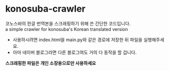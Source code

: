 # konosuba-crawler

코노스바의 한글 번역본을 스크래핑하기 위해 쓴 간단한 코드입니다.  
a simple crawler for konosuba's Korean translated version

- 사용하시려면 index.html을 main.py와 같은 경로에 저장한 뒤 파일을 실행해주세요.
- 아마 네이버 블로그라면 다른 블로그여도 거의 다 동작을 할 겁니다.

**스크래핑한 파일은 개인 소장용으로만 사용하세요**
